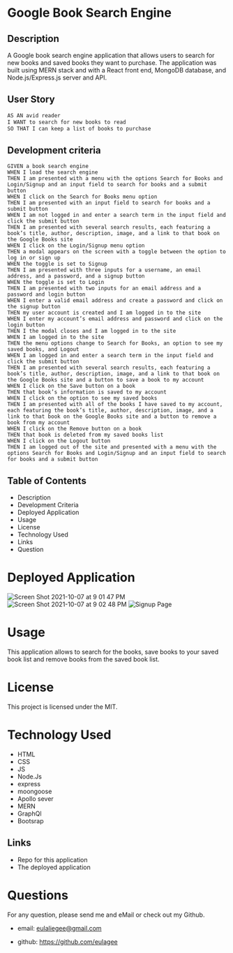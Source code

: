 # Google Book Search Engine

## Description 
A Google book search engine application that allows users to search for new books and saved books they want to purchase. 
The application was built using MERN stack and with a React front end, MongoDB database, and Node.js/Express.js server and API.



## User Story

```md
AS AN avid reader
I WANT to search for new books to read
SO THAT I can keep a list of books to purchase
```

## Development criteria

```
GIVEN a book search engine
WHEN I load the search engine
THEN I am presented with a menu with the options Search for Books and Login/Signup and an input field to search for books and a submit button
WHEN I click on the Search for Books menu option
THEN I am presented with an input field to search for books and a submit button
WHEN I am not logged in and enter a search term in the input field and click the submit button
THEN I am presented with several search results, each featuring a book’s title, author, description, image, and a link to that book on the Google Books site
WHEN I click on the Login/Signup menu option
THEN a modal appears on the screen with a toggle between the option to log in or sign up
WHEN the toggle is set to Signup
THEN I am presented with three inputs for a username, an email address, and a password, and a signup button
WHEN the toggle is set to Login
THEN I am presented with two inputs for an email address and a password and login button
WHEN I enter a valid email address and create a password and click on the signup button
THEN my user account is created and I am logged in to the site
WHEN I enter my account’s email address and password and click on the login button
THEN I the modal closes and I am logged in to the site
WHEN I am logged in to the site
THEN the menu options change to Search for Books, an option to see my saved books, and Logout
WHEN I am logged in and enter a search term in the input field and click the submit button
THEN I am presented with several search results, each featuring a book’s title, author, description, image, and a link to that book on the Google Books site and a button to save a book to my account
WHEN I click on the Save button on a book
THEN that book’s information is saved to my account
WHEN I click on the option to see my saved books
THEN I am presented with all of the books I have saved to my account, each featuring the book’s title, author, description, image, and a link to that book on the Google Books site and a button to remove a book from my account
WHEN I click on the Remove button on a book
THEN that book is deleted from my saved books list
WHEN I click on the Logout button
THEN I am logged out of the site and presented with a menu with the options Search for Books and Login/Signup and an input field to search for books and a submit button  
```

## Table of Contents

* Description
* Development Criteria
* Deployed Application 
* Usage
* License
* Technology Used
* Links 
* Question

# Deployed Application
![Screen Shot 2021-10-07 at 9 01 47 PM](https://user-images.githubusercontent.com/45496074/136612097-3a6a65fd-79a1-48c9-922c-21a063e75628.png)
![Screen Shot 2021-10-07 at 9 02 48 PM](https://user-images.githubusercontent.com/45496074/136612112-229e25fd-2054-4b8b-9c6a-3a94ca46403c.png)
![Signup Page](https://user-images.githubusercontent.com/45496074/136612124-30d590c4-7036-47b8-80ab-20ddaf2032e5.png)




# Usage

This application allows to search for the books, save books to your saved book list and remove books from the saved book list.

# License 
This project is licensed under the MIT.

# Technology Used

- HTML
- CSS
- JS
- Node.Js
- express
- moongoose
- Apollo sever
- MERN
- GraphQl
- Bootsrap

## Links

* Repo for this application
* The deployed application

# Questions

For any question, please send me and eMail or check out my Github.

* email: <eulaliegee@gmail.com>

* github: <https://github.com/eulagee>
